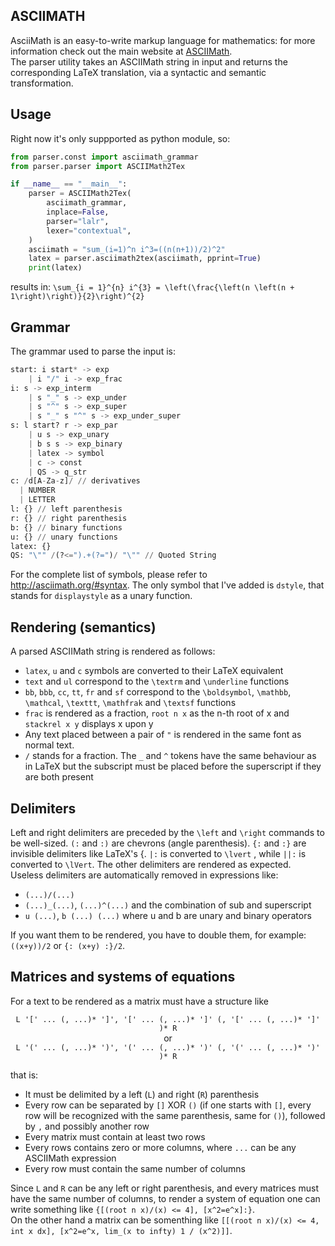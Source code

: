 ## ASCIIMATH

AsciiMath is an easy-to-write markup language for mathematics: for more information check out the main website at [ASCIIMath]([ASCIIMath](http://asciimath.org/)).  
The parser utility takes an ASCIIMath string in input and returns the corresponding LaTeX translation, via a syntactic and semantic transformation.

## Usage

Right now it's only suppported as python module, so:
```python
from parser.const import asciimath_grammar
from parser.parser import ASCIIMath2Tex

if __name__ == "__main__":
    parser = ASCIIMath2Tex(
        asciimath_grammar,
        inplace=False,
        parser="lalr",
        lexer="contextual",
    )
    asciimath = "sum_(i=1)^n i^3=((n(n+1))/2)^2"
    latex = parser.asciimath2tex(asciimath, pprint=True)
    print(latex)
```
results in:
`\sum_{i = 1}^{n} i^{3} = \left(\frac{\left(n \left(n + 1\right)\right)}{2}\right)^{2}`

## Grammar

The grammar used to parse the input is:
```python
start: i start* -> exp
    | i "/" i -> exp_frac
i: s -> exp_interm
    | s "_" s -> exp_under
    | s "^" s -> exp_super
    | s "_" s "^" s -> exp_under_super
s: l start? r -> exp_par
    | u s -> exp_unary
    | b s s -> exp_binary
    | latex -> symbol
    | c -> const
    | QS -> q_str
c: /d[A-Za-z]/ // derivatives
  | NUMBER
  | LETTER
l: {} // left parenthesis
r: {} // right parenthesis
b: {} // binary functions
u: {} // unary functions
latex: {}
QS: "\"" /(?<=").+(?=")/ "\"" // Quoted String
```
For the complete list of symbols, please refer to http://asciimath.org/#syntax. The only symbol that I've added is `dstyle`, that stands for `displaystyle` as a unary function.

## Rendering (semantics)

A parsed ASCIIMath string is rendered as follows:

* `latex`, `u` and `c` symbols are converted to their LaTeX equivalent
* `text` and `ul` correspond to the `\textrm` and `\underline` functions
* `bb`, `bbb`, `cc`, `tt`, `fr` and `sf` correspond to the `\boldsymbol`, `\mathbb`, `\mathcal`, `\texttt`, `\mathfrak` and `\textsf` functions
* `frac` is rendered as a fraction, `root n x` as the n-th root of x and `stackrel x y` displays x upon y
* Any text placed between a pair of `"` is rendered in the same font as normal text.
* `/` stands for a fraction. The `_` and `^` tokens have the same behaviour as in LaTeX but the subscript must be placed before the superscript if they are both present

## Delimiters

Left and right delimiters are preceded by the `\left` and `\right` commands to be well-sized. `(:` and `:)` are chevrons (angle parenthesis). `{:` and `:}` are invisible delimiters like LaTeX's {. `|:` is converted to `\lvert` , while `||:` is converted to `\lVert`. The other delimiters are rendered as expected.  
Useless delimiters are automatically removed in expressions like: 

* `(...)/(...)`
* `(...)_(...)`, `(...)^(...)` and the combination of sub and superscript
* `u (...)`, `b (...) (...)` where u and b are unary and binary operators
  
If you want them to be rendered, you have to double them, for example: `((x+y))/2` or `{: (x+y) :}/2`.

## Matrices and systems of equations

For a text to be rendered as a matrix must have a structure like 

<div align="center">
    <code>L '[' ... (, ...)* ']', '[' ... (, ...)* ']' (, '[' ... (, ...)* ']' )* R</code> 
    <br>
    or
    <br>
    <code>L '(' ... (, ...)* ')', '(' ... (, ...)* ')' (, '(' ... (, ...)* ')' )* R</code>
</div>

that is:

* It must be delimited by a left (`L`) and right (`R`) parenthesis
* Every row can be separated by `[]` XOR `()` (if one starts with `[]`, every row will be recognized with the same parenthesis, same for `()`), followed by `,` and possibly another row
* Every matrix must contain at least two rows
* Every rows contains zero or more columns, where `...` can be any ASCIIMath expression
* Every row must contain the same number of columns

Since `L` and `R` can be any left or right parenthesis, and every matrices must have the same number of columns, to render a system of equation one can write something like `{[(root n x)/(x) <= 4], [x^2=e^x]:}`.  
On the other hand a matrix can be somenthing like `[[(root n x)/(x) <= 4, int x dx], [x^2=e^x, lim_(x to infty) 1 / (x^2)]]`.